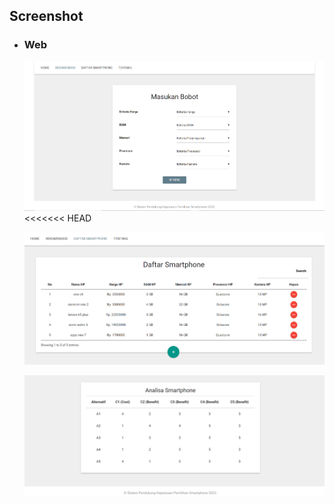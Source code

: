 ## Screenshot

- ### Web
    
    ![](https://raw.githubusercontent.com/hanidilla/UAS_SPK_TOPSIS/master/gambar/1.PNG)
<<<<<<< HEAD
    
    ![](https://raw.githubusercontent.com/hanidilla/UAS_SPK_TOPSIS/master/gambar/2.PNG)
    
    ![](https://raw.githubusercontent.com/hanidilla/UAS_SPK_TOPSIS/master/gambar/3.PNG)

    
   
